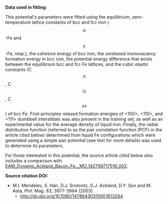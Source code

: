 **Data used in fitting:**

This potential's parameters were fitted using the equilibrium, zero-temperature lattice constants of bcc and fcc iron ($$\alpha$$-Fe and $$\gamma$$-Fe, resp.), the cohesive energy of bcc iron, the unrelaxed monovacancy formation energy in bcc iron, the potential energy difference that exists between the equilibrium bcc and fcc Fe lattices, and the cubic elastic constants (C$$_{11}$$, C$$_{12}$$, C$$_{44}$$) of bcc Fe.  First-principles relaxed formation energies of <100>, <110>, and <111> dumbbell interstitials was also present in the training set, as well as an experimental value for the average density of liquid iron.  Finally, the radial distribution function (referred to as the pair correlation function (PCF) in the article cited below) determined from liquid Fe configurations which were generated using a simple pair potential (see text for more details) was used to determine its parameters.

For those interested in this potential, the source article cited below also includes a comparison with [EAM_Dynamo_Ackland_Bacon_Fe__MO_142799717516_002](https://openkim.org/cite/MO_142799717516_002).

**Source citation DOI:**

* M.I. Mendelev, S. Han, D.J. Srolovitz, G.J. Ackland, D.Y. Sun and M. Asta, Phil. Mag. 83, 3977-3994 (2003).
    - http://dx.doi.org/10.1080/14786430310001613264
